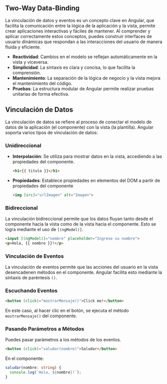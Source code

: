## Two-Way Data-Binding

La vinculación de datos y eventos es un concepto clave en Angular, que facilita la comunicación entre la lógica de la aplicación y la vista, permite crear aplicaciones interactivas y fáciles de mantener. Al comprender y aplicar correctamente estos conceptos, puedes construir interfaces de usuario dinámicas que respondan a las interacciones del usuario de manera fluida y eficiente.

* __Reactividad__: Cambios en el modelo se reflejan automáticamente en la vista y viceversa.
* __Simplicidad__: La sintaxis es clara y concisa, lo que facilita la comprensión.
* __Mantenimiento__: La separación de la lógica de negocio y la vista mejora el mantenimiento del código.
* __Pruebas__: La estructura modular de Angular permite realizar pruebas unitarias de forma efectiva.

## Vinculación de Datos

La vinculación de datos se refiere al proceso de conectar el modelo de datos de la aplicación (el componente) con la vista (la plantilla). Angular soporta varios tipos de vinculación de datos:

### Unidireccional

* __Interpolación__: Se utiliza para mostrar datos en la vista, accediendo a las propiedades del componente.
  ```html
  <h1>{{ titulo }}</h1>
  ```
* __Propiedades__: Establece propiedades en elementos del DOM a partir de propiedades del componente

  ```html
  <img [src]="urlImagen" alt="Imagen">
  ```

### Bidireccional

La vinculación bidireccional permite que los datos fluyan tanto desde el componente hacia la vista como de la vista hacia el componente. Esto se logra mediante el uso de `[(ngModel)]`.

```html
<input [(ngModel)]="nombre" placeholder="Ingrese su nombre">
<p>Hola, {{ nombre }}!</p>
```

### Vinculación de Eventos

La vinculación de eventos permite que las acciones del usuario en la vista desencadenen métodos en el componente. Angular facilita esto mediante la sintaxis de paréntesis `()`.

### Escuchando Eventos

```html
<button (click)="mostrarMensaje()">Click me!</button>
```

En este caso, al hacer clic en el botón, se ejecuta el método `mostrarMensaje()` del componente.

### Pasando Parámetros a Métodos

Puedes pasar parámetros a los métodos de los eventos.

```html
<button (click)="saludar(nombre)">Saludar</button>
```

En el componente:

```typescript
saludar(nombre: string) {
  console.log(`Hola, ${nombre}!`);
}
```